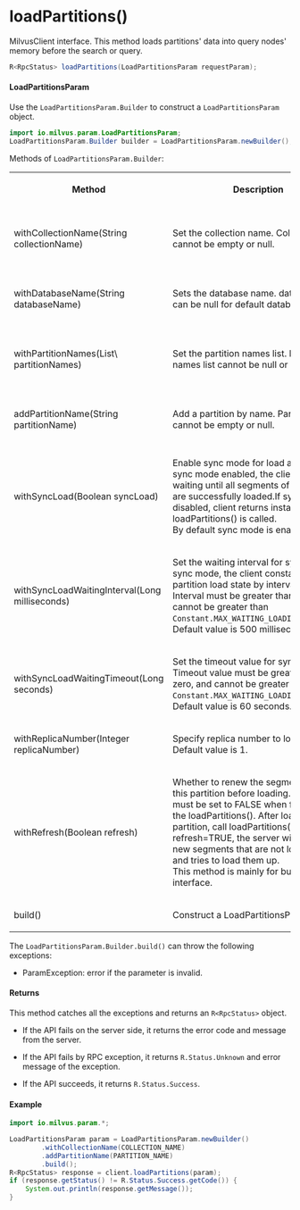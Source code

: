 # loadPartitions()

MilvusClient interface. This method loads partitions' data into query nodes' memory before the search or query.

```java
R<RpcStatus> loadPartitions(LoadPartitionsParam requestParam);
```

#### LoadPartitionsParam

Use the `LoadPartitionsParam.Builder` to construct a `LoadPartitionsParam` object.

```java
import io.milvus.param.LoadPartitionsParam;
LoadPartitionsParam.Builder builder = LoadPartitionsParam.newBuilder();
```

Methods of `LoadPartitionsParam.Builder`:

<table>
    <tr>
        <th><p>Method</p></th>
        <th><p>Description</p></th>
        <th><p>Parameters</p></th>
    </tr>
    <tr>
        <td><p>withCollectionName(String collectionName)</p></td>
        <td><p>Set the collection name. Collection name cannot be empty or null.</p></td>
        <td><p>collectionName: The target collection name.</p></td>
    </tr>
    <tr>
        <td><p>withDatabaseName(String databaseName)</p></td>
        <td><p>Sets the database name. database name can be null for default database.</p></td>
        <td><p>databaseName: The database name.</p></td>
    </tr>
    <tr>
        <td><p>withPartitionNames(List\<String> partitionNames)</p></td>
        <td><p>Set the partition names list. Partition names list cannot be null or empty.</p></td>
        <td><p>partitionNames: <br/>The name list of partitions to be loaded.</p></td>
    </tr>
    <tr>
        <td><p>addPartitionName(String partitionName)</p></td>
        <td><p>Add a partition by name. Partition name cannot be empty or null.</p></td>
        <td><p>partitionName: A target partition name.</p></td>
    </tr>
    <tr>
        <td><p>withSyncLoad(Boolean syncLoad)</p></td>
        <td><p>Enable sync mode for load action. With sync mode enabled, the client keeps waiting until all segments of the partition are successfully loaded.If sync mode is disabled, client returns instantly after the loadPartitions() is called.<br/>By default sync mode is enabled.</p></td>
        <td><p>syncLoad: set to True is sync mode</p></td>
    </tr>
    <tr>
        <td><p>withSyncLoadWaitingInterval(Long milliseconds)</p></td>
        <td><p>Set the waiting interval for sync mode. In sync mode, the client constantly checks partition load state by interval.<br/>Interval must be greater than zero, and cannot be greater than <code>Constant.MAX_WAITING_LOADING_INTERVAL</code>.<br/>Default value is 500 milliseconds</p></td>
        <td><p>milliseconds: interval value(units: millisecond)</p></td>
    </tr>
    <tr>
        <td><p>withSyncLoadWaitingTimeout(Long seconds)</p></td>
        <td><p>Set the timeout value for sync mode.<br/>Timeout value must be greater than zero, and cannot be greater than <code>Constant.MAX_WAITING_LOADING_TIMEOUT</code>.<br/>Default value is 60 seconds.</p></td>
        <td><p>seconds: timeout value(units: second)</p></td>
    </tr>
    <tr>
        <td><p>withReplicaNumber(Integer replicaNumber)</p></td>
        <td><p>Specify replica number to load.<br/>Default value is 1.</p></td>
        <td><p>replicaNumber: replica number</p></td>
    </tr>
    <tr>
        <td><p>withRefresh(Boolean refresh)</p></td>
        <td><p>Whether to renew the segment list of this partition before loading. This flag must be set to FALSE when first time call the loadPartitions(). After loading a partition, call loadPartitions() again with refresh=TRUE, the server will look for new segments that are not loaded yet and tries to load them up.<br/>This method is mainly for bulkinsert() interface.</p></td>
        <td><p>refresh: The flag whether to renew segment list.</p></td>
    </tr>
    <tr>
        <td><p>build()</p></td>
        <td><p>Construct a LoadPartitionsParam object.</p></td>
        <td><p>N/A</p></td>
    </tr>
</table>

The `LoadPartitionsParam.Builder.build()` can throw the following exceptions:

- ParamException: error if the parameter is invalid.

#### Returns

This method catches all the exceptions and returns an `R<RpcStatus>` object.

- If the API fails on the server side, it returns the error code and message from the server.

- If the API fails by RPC exception, it returns `R.Status.Unknown` and error message of the exception.

- If the API succeeds, it returns `R.Status.Success`.

#### Example

```java
import io.milvus.param.*;

LoadPartitionsParam param = LoadPartitionsParam.newBuilder()
        .withCollectionName(COLLECTION_NAME)
        .addPartitionName(PARTITION_NAME)
        .build();
R<RpcStatus> response = client.loadPartitions(param);
if (response.getStatus() != R.Status.Success.getCode()) {
    System.out.println(response.getMessage());
}
```
